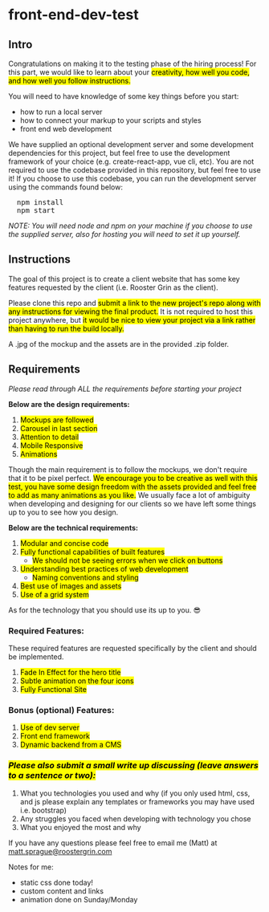 # front-end-dev-test

## Intro

Congratulations on making it to the testing phase of the hiring process! For this part, we would like to learn about your <mark>creativity, how well you code, and how well you follow instructions.</mark>

You will need to have knowledge of some key things before you start:
  - how to run a local server
  - how to connect your markup to your scripts and styles
  - front end web development

We have supplied an optional development server and some development dependencies for this project, but feel free to use the development framework of your choice (e.g. create-react-app, vue cli, etc). You are not required to use the codebase provided in this repository, but feel free to use it! If you choose to use this codebase, you can run the development server using the commands found below:

<pre>
  npm install
  npm start
</pre>

<em>NOTE: You will need node and npm on your machine if you choose to use the supplied server, also for hosting you will need to set it up yourself.</em>

## Instructions

The goal of this project is to create a client website that has some key features requested by the client (i.e. Rooster Grin as the client).

Please clone this repo and <mark>submit a link to the new project's repo along with any instructions for viewing the final product.</mark> It is not required to host this project anywhere, but <mark>it would be nice to view your project via a link rather than having to run the build locally.</mark>

 A .jpg of the mockup and the assets are in the provided .zip folder.

## Requirements

<em>Please read through ALL the requirements before starting your project</em>

<strong>Below are the design requirements:</strong>

  1. <mark>Mockups are followed</mark>
  2. <mark>Carousel in last section</mark>
  3. <mark>Attention to detail</mark>
  4. <mark>Mobile Responsive</mark>
  5. <mark>Animations</mark>

Though the main requirement is to follow the mockups, we don't require that it to be pixel perfect. <mark>We encourage you to be creative as well with this test, you have some design freedom with the assets provided and feel free to add as many animations as you like.</mark> We usually face a lot of ambiguity when developing and designing for our clients so we have left some things up to you to see how you design.

<strong>Below are the technical requirements:</strong>

  1. <mark>Modular and concise code</mark>
  2. <mark>Fully functional capabilities of built features</mark>
      - <mark>We should not be seeing errors when we click on buttons</mark>
  3. <mark>Understanding best practices of web development</mark>
      - <mark>Naming conventions and styling</mark>
  4. <mark>Best use of images and assets</mark>
  5. <mark>Use of a grid system</mark>

As for the technology that you should use its up to you. 😎

### Required Features:

These required features are requested specifically by the client and should be implemented.

  1. <mark>Fade In Effect for the hero title</mark>
  2. <mark>Subtle animation on the four icons</mark>
  3. <mark>Fully Functional Site</mark>

### Bonus (optional) Features:
  1. <mark>Use of dev server</mark>
  2. <mark>Front end framework</mark>
  3. <mark>Dynamic backend from a CMS</mark>

### <mark>*Please also submit a small write up discussing (leave answers to a sentence or two):*</mark>

  1. What you technologies you used and why (if you only used html, css, and js please explain any templates or frameworks you may have used i.e. bootstrap)
  2. Any struggles you faced when developing with technology you chose
  3. What you enjoyed the most and why

If you have any questions please feel free to email me (Matt) at matt.sprague@roostergrin.com

Notes for me:
 - static css done today!
 - custom content and links
 - animation done on Sunday/Monday
